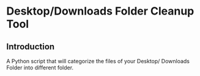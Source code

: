 # Desktop/Downloads Folder Cleanup Tool
## Introduction
A Python script that will categorize the files of your Desktop/ Downloads Folder into different folder.
